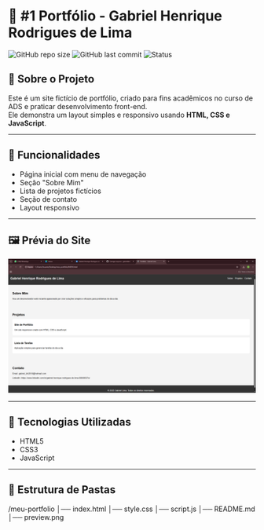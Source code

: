 # 📌 #1 Portfólio  - Gabriel Henrique Rodrigues de Lima

![GitHub repo size](https://img.shields.io/github/repo-size/usuario/meu-portfolio)
![GitHub last commit](https://img.shields.io/github/last-commit/usuario/meu-portfolio)
![Status](https://img.shields.io/badge/status-online-brightgreen)

## 📖 Sobre o Projeto
Este é um site fictício de portfólio, criado para fins acadêmicos no curso de ADS e praticar desenvolvimento front-end.  
Ele demonstra um layout simples e responsivo usando **HTML, CSS e JavaScript**.

---

## 🎯 Funcionalidades
- Página inicial com menu de navegação
- Seção "Sobre Mim"
- Lista de projetos fictícios
- Seção de contato
- Layout responsivo

---

## 🖼 Prévia do Site
![Prévia do Site](preview.png)

---

## 🚀 Tecnologias Utilizadas
- HTML5
- CSS3
- JavaScript

---


## 📂 Estrutura de Pastas

/meu-portfolio
│── index.html
│── style.css
│── script.js
│── README.md
│── preview.png


